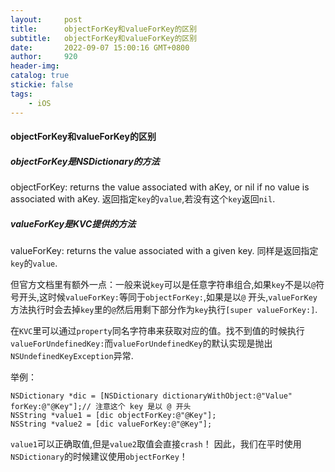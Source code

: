 ```yaml
---
layout:     post
title:      objectForKey和valueForKey的区别
subtitle:  	objectForKey和valueForKey的区别
date:       2022-09-07 15:00:16 GMT+0800
author:     920
header-img: 
catalog: true
stickie: false
tags:
    - iOS
---
```



#### objectForKey和valueForKey的区别


##### objectForKey是NSDictionary的方法
objectForKey: returns the value associated with aKey, or nil if no value is associated with aKey. 返回指定`key`的`value`,若没有这个`key`返回`nil`.

##### valueForKey是KVC提供的方法
valueForKey: returns the value associated with a given key. 同样是返回指定`key`的`value`.

但官方文档里有额外一点：一般来说`key`可以是任意字符串组合,如果`key`不是以`@`符号开头,这时候`valueForKey:`等同于`objectForKey:`,如果是以`@` 开头,`valueForKey`方法执行时会去掉`key`里的`@`然后用剩下部分作为`key`执行`[super valueForKey:]`.

在`KVC`里可以通过`property`同名字符串来获取对应的值。找不到值的时候执行`valueForUndefinedKey:`而`valueForUndefinedKey`的默认实现是抛出 `NSUndefinedKeyException`异常.

举例：
```
NSDictionary *dic = [NSDictionary dictionaryWithObject:@"Value" forKey:@"@Key"];// 注意这个 key 是以 @ 开头
NSString *value1 = [dic objectForKey:@"@Key"];
NSString *value2 = [dic valueForKey:@"@Key"];
```
`value1`可以正确取值,但是`value2`取值会直接`crash`！
因此，我们在平时使用`NSDictionary`的时候建议使用`objectForKey`！
